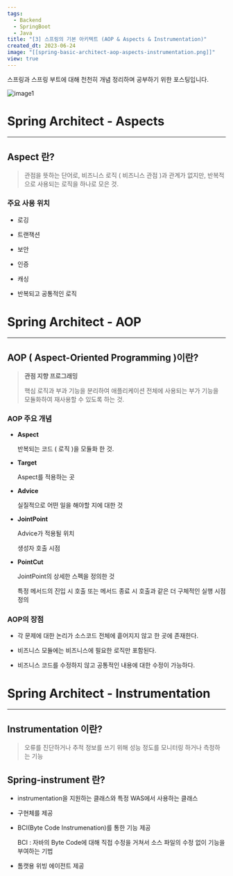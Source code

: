 ```yaml
---
tags:
  - Backend
  - SpringBoot
  - Java
title: "[3] 스프링의 기본 아키텍트 (AOP & Aspects & Instrumentation)"
created_dt: 2023-06-24
image: "[[spring-basic-architect-aop-aspects-instrumentation.png]]"
view: true
---
```

스프링과 스프링 부트에 대해 천천히 개념 정리하며 공부하기 위한 포스팅입니다.

![image1](spring-basic-architect-aop-aspects-instrumentation-1.png)

# Spring Architect - Aspects

---

## Aspect 란?

> 관점을 뜻하는 단어로, 비즈니스 로직 ( 비즈니스 관점 )과 관계가 없지만, 반복적으로 사용되는 로직을 하나로 모은 것.

### 주요 사용 위치

- 로깅
	
- 트랜잭션
	
- 보안
	
- 인증
	
- 캐싱
	
- 반복되고 공통적인 로직

# Spring Architect - AOP

---

## AOP ( Aspect-Oriented Programming )이란?

> **관점 지향 프로그래밍**
> 
> 핵심 로직과 부과 기능을 분리하여 애플리케이션 전체에 사용되는 부가 기능을 모듈화하여 재사용할 수 있도록 하는 것.

### AOP 주요 개념

- **Aspect**
	
	반복되는 코드 ( 로직 )을 모듈화 한 것.
	
- **Target**
	
	Aspect를 적용하는 곳
	
- **Advice**
	
	실질적으로 어떤 일을 해야할 지에 대한 것
	
- **JointPoint**
	
	Advice가 적용될 위치
	
	생성자 호출 시점
	
- **PointCut**
	
	JointPoint의 상세한 스펙을 정의한 것
	
	특정 메서드의 진입 시 호출 또는 메서드 종료 시 호출과 같은 더 구체적인 실행 시점 정의

### AOP의 장점

- 각 문제에 대한 논리가 소스코드 전체에 흩어지지 않고 한 곳에 존재한다.
	
- 비즈니스 모듈에는 비즈니스에 필요한 로직만 포함된다.
	
- 비즈니스 코드를 수정하지 않고 공통적인 내용에 대한 수정이 가능하다.

# Spring Architect - Instrumentation

---

## Instrumentation 이란?

> 오류를 진단하거나 추적 정보를 쓰기 위해 성능 정도를 모니터링 하거나 측정하는 기능

## Spring-instrument 란?

- instrumentation을 지원하는 클래스와 특정 WAS에서 사용하는 클래스
    
- 구현체를 제공
    
- BCI(Byte Code Instrumenation)를 통한 기능 제공
    
    BCI : 자바의 Byte Code에 대해 직접 수정을 거쳐서 소스 파일의 수정 없이 기능을 부여하는 기법
    
- 톰캣용 위빙 에이전트 제공